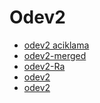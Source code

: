# Odev2

<!--Index-->

- [odev2 aciklama](odev2%20aciklama.docx)
- [odev2-merged](odev2-merged.pdf)
- [odev2-Ra](odev2-Ra.pdf)
- [odev2](odev2.docx)
- [odev2](odev2.pdf)

<!--Index-->
